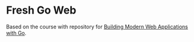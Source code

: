 # Fresh Go Web

Based on the course with repository for [Building Modern Web Applications with Go](https://www.udemy.com/course/building-modern-web-applications-with-go/?referralCode=0415FB906223F10C6800).



